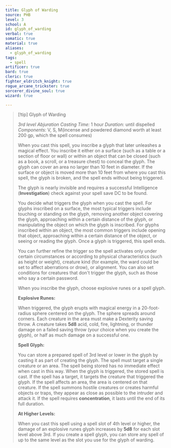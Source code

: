 ```yaml
---
title: Glyph of Warding
source: PHB
level: 3
school: A
id: glyph_of_warding
verbal: true
somatic: true
material: true
aliases:
  - glyph_of_warding
tags:
  - spell
artificer: true
bard: true
cleric: true
fighter_eldritch_knight: true
rogue_arcane_trickster: true
sorcerer_divine_soul: true
wizard: true

---
```

>[!tip] Glyph of Warding
>
> *3rd level Abjuration*
> *Casting Time:* 1 hour
> *Duration:* until dispelled
> *Components:* V, S, M(incense and powdered diamond worth at least 200 gp, which the spell consumes)
>
>When you cast this spell, you inscribe a glyph that later unleashes a magical effect. You inscribe it either on a surface (such as a table or a section of floor or wall) or within an object that can be closed (such as a book, a scroll, or a treasure chest) to conceal the glyph. The glyph can cover an area no larger than 10 feet in diameter. If the surface or object is moved more than 10 feet from where you cast this spell, the glyph is broken, and the spell ends without being triggered.
>
>The glyph is nearly invisible and requires a successful Intelligence (**Investigation**) check against your spell save DC to be found.
>
>You decide what triggers the glyph when you cast the spell. For glyphs inscribed on a surface, the most typical triggers include touching or standing on the glyph, removing another object covering the glyph, approaching within a certain distance of the glyph, or manipulating the object on which the glyph is inscribed. For glyphs inscribed within an object, the most common triggers include opening that object, approaching within a certain distance of the object, or seeing or reading the glyph. Once a glyph is triggered, this spell ends.
>
>You can further refine the trigger so the spell activates only under certain circumstances or according to physical characteristics (such as height or weight), creature kind (for example, the ward could be set to affect aberrations or drow), or alignment. You can also set conditions for creatures that don't trigger the glyph, such as those who say a certain password.
>
>When you inscribe the glyph, choose explosive runes or a spell glyph.
>
>**Explosive Runes:**
>
>When triggered, the glyph erupts with magical energy in a 20-foot-radius sphere centered on the glyph. The sphere spreads around corners. Each creature in the area must make a Dexterity saving throw. A creature takes **5d8** acid, cold, fire, lightning, or thunder damage on a failed saving throw (your choice when you create the glyph), or half as much damage on a successful one.
>
>**Spell Glyph:**
>
>You can store a prepared spell of 3rd level or lower in the glyph by casting it as part of creating the glyph. The spell must target a single creature or an area. The spell being stored has no immediate effect when cast in this way. When the glyph is triggered, the stored spell is cast. If the spell has a target, it targets the creature that triggered the glyph. If the spell affects an area, the area is centered on that creature. If the spell summons hostile creatures or creates harmful objects or traps, they appear as close as possible to the intruder and attack it. If the spell requires **concentration**, it lasts until the end of its full duration.
>
>**At Higher Levels:**
>
>When you cast this spell using a spell slot of 4th level or higher, the damage of an explosive runes glyph increases by **5d8** for each slot level above 3rd. If you create a spell glyph, you can store any spell of up to the same level as the slot you use for the glyph of warding.
>

